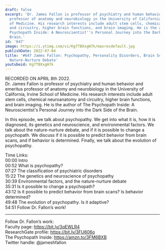 ```yaml
---
draft: false
excerpt: 'Dr. James Fallon is professor of psychiatry and human behavior and emeritus
  professor of anatomy and neurobiology in the University of California, Irvine School
  of Medicine. His research interests include adult stem cells, chemical neuroanatomy
  and circuitry, higher brain functions, and brain imaging. He is the author of The
  Psychopath Inside: A Neuroscientist''s Personal Journey into the Dark Side of the
  Brain.'
id: '647'
image: https://i.ytimg.com/vi/Kg7TBXxgH7k/maxresdefault.jpg
publishDate: 2022-07-04
title: '#647 James Fallon: Psychopathy, Personality Disorders, Brain Scans, and the
  Nature-Nurture Debate'
youtubeid: Kg7TBXxgH7k
---
```

RECORDED ON APRIL 8th 2022.  
Dr. James Fallon is professor of psychiatry and human behavior and emeritus professor of anatomy and neurobiology in the University of California, Irvine School of Medicine. His research interests include adult stem cells, chemical neuroanatomy and circuitry, higher brain functions, and brain imaging. He is the author of The Psychopath Inside: A Neuroscientist's Personal Journey into the Dark Side of the Brain.

In this episode, we talk about psychopathy. We get into what it is, how it is diagnosed, its genetics and neuroscience, and environmental factors. We talk about the nature-nurture debate, and if it is possible to change a psychopath. We discuss if it is possible to predict behavior from brain scans, and if behavior is determined. Finally, we talk about the evolution of psychopathy.

Time Links:  
00:00 Intro  
00:52  What is psychopathy?  
07:27  The classification of psychiatric disorders  
15:22  The genetics and neuroscience of psychopathy  
30:39  Environmental factors, and the nature-nurture debate  
35:31  Is it possible to change a psychopath?  
43:12  Is it possible to predict behavior from brain scans? Is behavior determined?  
49:48  The evolution of psychopathy. Is it adaptive?  
54:51  Follow Dr. Fallon’s work!

---

Follow Dr. Fallon’s work:  
Faculty page: https://bit.ly/3qEWLR4  
ResearchGate profile: https://bit.ly/3FU606o  
The Psychopath Inside: https://amzn.to/3FM6BXB  
Twitter handle: @jameshfallon
